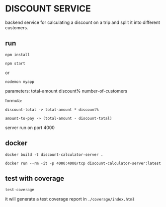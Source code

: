 # DISCOUNT SERVICE
backend service for calculating a discount on a trip and split it into different customers.

## run

```npm install```

```npm start```

or

```nodemon myapp```

parameters: total-amount discount% number-of-customers

formula:

```discount-total -> total-amount * discount%```

```amount-to-pay -> (total-amount - discount-total)```

server run on port 4000

## docker

```docker build -t discount-calculator-server .```

```docker run --rm -it -p 4000:4000/tcp discount-calculator-server:latest```

## test with coverage

```test-coverage```

it will generate a test coverage report in ```./coverage/index.html```
